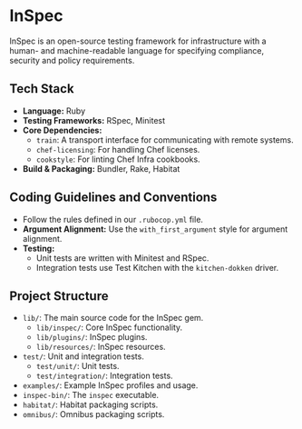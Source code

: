 # InSpec

InSpec is an open-source testing framework for infrastructure with a human- and machine-readable language for specifying compliance, security and policy requirements.

## Tech Stack

- **Language:** Ruby
- **Testing Frameworks:** RSpec, Minitest
- **Core Dependencies:**
  - `train`: A transport interface for communicating with remote systems.
  - `chef-licensing`: For handling Chef licenses.
  - `cookstyle`: For linting Chef Infra cookbooks.
- **Build & Packaging:** Bundler, Rake, Habitat

## Coding Guidelines and Conventions

- Follow the rules defined in our `.rubocop.yml` file.
- **Argument Alignment:** Use the `with_first_argument` style for argument alignment.
- **Testing:**
  - Unit tests are written with Minitest and RSpec.
  - Integration tests use Test Kitchen with the `kitchen-dokken` driver.

## Project Structure

- `lib/`: The main source code for the InSpec gem.
  - `lib/inspec/`: Core InSpec functionality.
  - `lib/plugins/`: InSpec plugins.
  - `lib/resources/`: InSpec resources.
- `test/`: Unit and integration tests.
  - `test/unit/`: Unit tests.
  - `test/integration/`: Integration tests.
- `examples/`: Example InSpec profiles and usage.
- `inspec-bin/`: The `inspec` executable.
- `habitat/`: Habitat packaging scripts.
- `omnibus/`: Omnibus packaging scripts.
